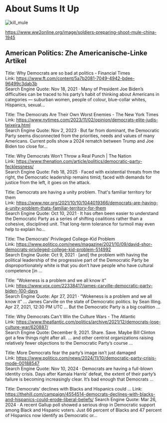 # About Sums It Up 

![kill_mule](https://github.com/user-attachments/assets/0d3714bd-eda7-47ff-a91f-f3269079ae9b)

https://www.ww2online.org/image/soldiers-preparing-shoot-mule-china-1945 

## American Politics: Zhe Americanische-Linke Artikel 

Title: Why Democrats are so bad at politics - Financial Times  
Link: https://www.ft.com/content/5a7b2081-7049-4942-bdee-96499c3dab3b  
Search Engine Quote: Nov 18, 2021 · Many of President Joe Biden’s difficulties can be traced to his party’s habit of thinking about Americans in categories — suburban women, people of colour, blue-collar whites, Hispanics, sexual... 

Title: The Democrats Are Their Own Worst Enemies - The New York Times  
Link: https://www.nytimes.com/2023/11/02/opinion/democrats-elite-judis-teixeira.html  
Search Engine Quote: Nov 2, 2023 · But far from dominant, the Democratic Party seems disconnected from the priorities, needs and values of many Americans. Current polls show a 2024 rematch between Trump and Joe Biden too close for...

Title: Why Democrats Won’t Throw a Real Punch | The Nation  
Link: https://www.thenation.com/article/politics/democratic-party-fecklessness/  
Search Engine Quote: Feb 18, 2025 · Faced with existential threats from the right, the Democratic leadership remains timid; faced with demands for justice from the left, it goes on the attack.

Title: Democrats are having a unity problem. That's familiar territory for them  
Link: https://www.npr.org/2021/10/10/1044019366/democrats-are-having-a-unity-problem-thats-familiar-territory-for-them  
Search Engine Quote: Oct 10, 2021 · It has often been easier to understand the Democratic Party as a series of shifting coalitions rather than a cohesive, disciplined unit. That long-term tolerance for turmoil may even help to explain ho…

Title: The Democrats’ Privileged College-Kid Problem  
Link: https://www.politico.com/news/magazine/2021/10/09/david-shor-democrats-privileged-college-kid-problem-514992  
Search Engine Quote: Oct 9, 2021 · [and] the problem with having the political leadership of the progressive part of the Democratic Party be disproportionately white is that you don’t have people who have cultural competence [in ...

Title: “Wokeness is a problem and we all know it”  
Link: https://www.vox.com/22338417/james-carville-democratic-party-biden-100-days  
Search Engine Quote: Apr 27, 2021 · “Wokeness is a problem and we all know it” ... James Carville on the state of Democratic politics. by Sean Illing. Apr 27, 2021, 12:30 PM UTC ... But the Democratic Party is a big coalition ...

Title: Why Democrats Can't Win the Culture Wars - The Atlantic  
Link: https://www.theatlantic.com/politics/archive/2021/12/democrats-lose-culture-war/620887/  
Search Engine Quote: December 9, 2021. Share. Save. Maybe Bill Clinton got a few things right after all. ... and other centrist organizations raising relatively fewer objections to the Democratic Party’s course ...

Title: More Democrats fear the party’s image isn’t just damaged  
Link: https://www.politico.com/news/2024/11/10/democratic-party-crisis-mode-00188547  
Search Engine Quote: Nov 10, 2024 · Democrats are having a full-blown identity crisis. Days after Kamala Harris’ defeat, the extent of their party’s failure is becoming increasingly clear. It’s bad enough that Democrats …

Title: Democrats’ declines with Blacks and Hispanics could …
Link: https://thehill.com/campaign/4554514-democrats-declines-with-blacks-and-hispanics-could-erode-liberal-beliefs/
Search Engine Quote: Mar 26, 2024 · A recent Gallup poll showed a serious drop in Democratic support among Black and Hispanic voters. Just 66 percent of Blacks and 47 percent of Hispanics now identify as Democratic or...
